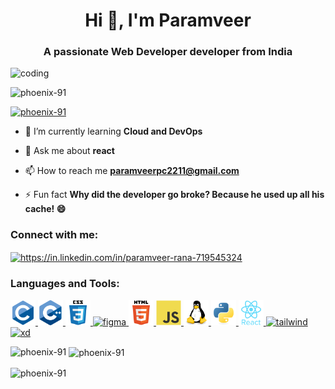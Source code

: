 <h1 align="center">Hi 👋, I'm Paramveer</h1>
<h3 align="center">A passionate Web Developer developer from India</h3>
<img alingn="right" alt="coding" width="400" src="![1709674937953](https://github.com/user-attachments/assets/5be974ba-5a11-431b-b964-686eb7effde6)

">

<p align="left"> <img src="https://komarev.com/ghpvc/?username=phoenix-91&label=Profile%20views&color=0e75b6&style=flat" alt="phoenix-91" /> </p>

<p align="left"> <a href="https://github.com/ryo-ma/github-profile-trophy"><img src="https://github-profile-trophy.vercel.app/?username=phoenix-91" alt="phoenix-91" /></a> </p>

- 🌱 I’m currently learning **Cloud and DevOps**

- 💬 Ask me about **react**

- 📫 How to reach me **paramveerpc2211@gmail.com**

- ⚡ Fun fact **Why did the developer go broke? Because he used up all his cache! 😄**

<h3 align="left">Connect with me:</h3>
<p align="left">
<a href="https://linkedin.com/in/https://in.linkedin.com/in/paramveer-rana-719545324" target="blank"><img align="center" src="https://raw.githubusercontent.com/rahuldkjain/github-profile-readme-generator/master/src/images/icons/Social/linked-in-alt.svg" alt="https://in.linkedin.com/in/paramveer-rana-719545324" height="30" width="40" /></a>
</p>

<h3 align="left">Languages and Tools:</h3>
<p align="left"> <a href="https://www.cprogramming.com/" target="_blank" rel="noreferrer"> <img src="https://raw.githubusercontent.com/devicons/devicon/master/icons/c/c-original.svg" alt="c" width="40" height="40"/> </a> <a href="https://www.w3schools.com/cpp/" target="_blank" rel="noreferrer"> <img src="https://raw.githubusercontent.com/devicons/devicon/master/icons/cplusplus/cplusplus-original.svg" alt="cplusplus" width="40" height="40"/> </a> <a href="https://www.w3schools.com/css/" target="_blank" rel="noreferrer"> <img src="https://raw.githubusercontent.com/devicons/devicon/master/icons/css3/css3-original-wordmark.svg" alt="css3" width="40" height="40"/> </a> <a href="https://www.figma.com/" target="_blank" rel="noreferrer"> <img src="https://www.vectorlogo.zone/logos/figma/figma-icon.svg" alt="figma" width="40" height="40"/> </a> <a href="https://www.w3.org/html/" target="_blank" rel="noreferrer"> <img src="https://raw.githubusercontent.com/devicons/devicon/master/icons/html5/html5-original-wordmark.svg" alt="html5" width="40" height="40"/> </a> <a href="https://developer.mozilla.org/en-US/docs/Web/JavaScript" target="_blank" rel="noreferrer"> <img src="https://raw.githubusercontent.com/devicons/devicon/master/icons/javascript/javascript-original.svg" alt="javascript" width="40" height="40"/> </a> <a href="https://www.linux.org/" target="_blank" rel="noreferrer"> <img src="https://raw.githubusercontent.com/devicons/devicon/master/icons/linux/linux-original.svg" alt="linux" width="40" height="40"/> </a> <a href="https://www.python.org" target="_blank" rel="noreferrer"> <img src="https://raw.githubusercontent.com/devicons/devicon/master/icons/python/python-original.svg" alt="python" width="40" height="40"/> </a> <a href="https://reactjs.org/" target="_blank" rel="noreferrer"> <img src="https://raw.githubusercontent.com/devicons/devicon/master/icons/react/react-original-wordmark.svg" alt="react" width="40" height="40"/> </a> <a href="https://tailwindcss.com/" target="_blank" rel="noreferrer"> <img src="https://www.vectorlogo.zone/logos/tailwindcss/tailwindcss-icon.svg" alt="tailwind" width="40" height="40"/> </a> <a href="https://www.adobe.com/products/xd.html" target="_blank" rel="noreferrer"> <img src="https://cdn.worldvectorlogo.com/logos/adobe-xd.svg" alt="xd" width="40" height="40"/> </a> </p>

<p><img align="left" src="https://github-readme-stats.vercel.app/api/top-langs?username=phoenix-91&show_icons=true&locale=en&layout=compact" alt="phoenix-91" /></p>

<p>&nbsp;<img align="center" src="https://github-readme-stats.vercel.app/api?username=phoenix-91&show_icons=true&locale=en" alt="phoenix-91" /></p>

<p><img align="center" src="https://github-readme-streak-stats.herokuapp.com/?user=phoenix-91&" alt="phoenix-91" /></p>
